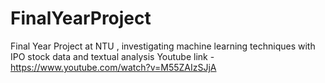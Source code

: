 # FinalYearProject
 Final Year Project at NTU , investigating machine learning techniques with IPO stock data and textual analysis
Youtube link - https://www.youtube.com/watch?v=M55ZAIzSJjA
